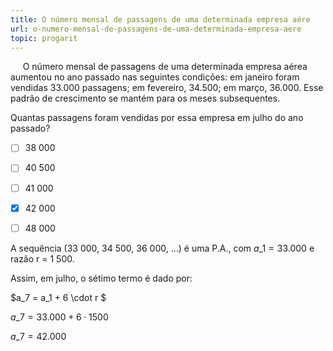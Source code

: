 ```yaml
---
title: O número mensal de passagens de uma determinada empresa aére
url: o-numero-mensal-de-passagens-de-uma-determinada-empresa-aere
topic: progarit
---
```



     O número mensal de passagens de uma determinada empresa aérea aumentou no ano passado nas seguintes condições: em janeiro foram vendidas 33.000 passagens; em fevereiro, 34.500; em março, 36.000. Esse padrão de crescimento se mantém para os meses subsequentes.

Quantas passagens foram vendidas por essa empresa em julho do ano passado?



- [ ] 38 000
- [ ] 40 500
- [ ] 41 000
- [x] 42 000
- [ ] 48 000


A sequência (33 000, 34 500, 36 000, ...) é uma P.A., com $a\_1 = 33.000$ e razão r = 1 500.

Assim, em julho, o sétimo termo é dado por:

$a\_7 = a\_1 + 6 \cdot r $

$a\_7 = 33.000 + 6 \cdot 1500$

$a\_7 = 42.000$
